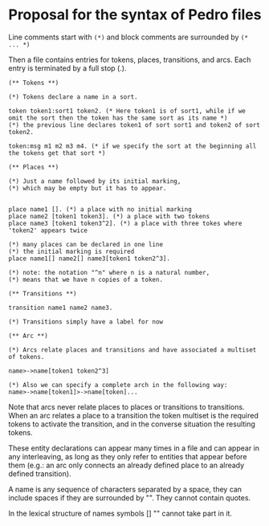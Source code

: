 # Proposal for the syntax of Pedro files


Line comments start with `(*)` and block comments are surrounded by `(* ... *)`

Then a file contains entries for tokens, places, transitions, and arcs. Each entry is terminated by a full stop (.).


```
(** Tokens **)

(*) Tokens declare a name in a sort.

token token1:sort1 token2. (* Here token1 is of sort1, while if we omit the sort then the token has the same sort as its name *)
(*) the previous line declares token1 of sort sort1 and token2 of sort token2.

token:msg m1 m2 m3 m4. (* if we specify the sort at the beginning all the tokens get that sort *)

(** Places **)

(*) Just a name followed by its initial marking,
(*) which may be empty but it has to appear.


place name1 []. (*) a place with no initial marking
place name2 [token1 token3]. (*) a place with two tokens
place name3 [token1 token3^2]. (*) a place with three tokes where 'token2' appears twice

(*) many places can be declared in one line
(*) the initial marking is required
place name1[] name2[] name3[token1 token2^3].

(*) note: the notation "^n" where n is a natural number,
(*) means that we have n copies of a token.

(** Transitions **)

transition name1 name2 name3.

(*) Transitions simply have a label for now

(** Arc **)

(*) Arcs relate places and transitions and have associated a multiset of tokens.

name>->name[token1 token2^3]

(*) Also we can specify a complete arch in the following way:
name>->name[token1]>->name[token]...
```

Note that arcs never relate places to places or transitions to
transitions. When an arc relates a place to a transition the token
multiset is the required tokens to activate the transition, and in the
converse situation the resulting tokens.

These entity declarations can appear many times in a file and can
appear in any interleaving, as long as they only refer to entities
that appear before them (e.g.: an arc only connects an already defined
place to an already defined transition).

A name is any sequence of characters separated by a space, they can
include spaces if they are surrounded by "". They cannot contain
quotes.

In the lexical structure of names symbols [] "" cannot take part in
it.
